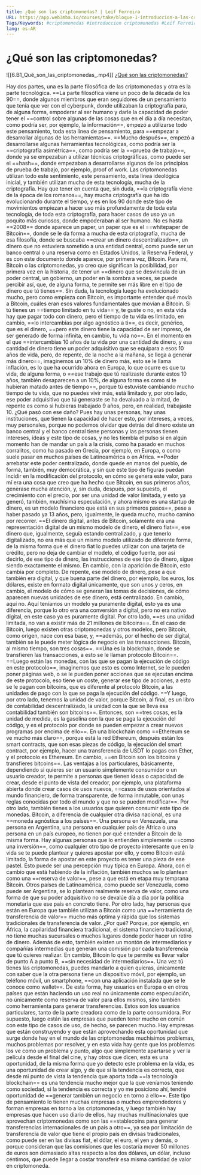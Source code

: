 ```yaml
---
title: ¿Qué son las criptomonedas? | Leif Ferreira
URL: https://app.web3mba.io/courses/take/bloque-1-introduccion-a-las-criptomonedas/lessons/39202287-que-son-las-criptomonedas-leif-ferreira
Tags/Keywords: #criptomonedas #introduccion criptomonedas #Leif Ferreira
lang: es-AR
---
```

# ¿Qué son las criptomonedas? 
![[6.B1_Qué_son_las_criptomonedas_.mp4]]
[¿Qué son las criptomonedas?](https://app.web3mba.io/courses/take/bloque-1-introduccion-a-las-criptomonedas/lessons/39202287-que-son-las-criptomonedas-leif-ferreira)

Hay dos partes, una es la parte filosófica de las criptomonedas y otra es la parte tecnológica.
==La parte filosófica viene un poco de la década de los 90==, donde algunos miembros que eran seguidores de un pensamiento que tenía que ver con el cyberpunk, donde utilizaban la criptografía para, de alguna forma, empoderar al ser humano y darle la capacidad de poder tener el ==control sobre algunas de las cosas que en el día a día necesitan, como podría ser, por ejemplo, la información==, empezó a utilizarse todo este pensamiento, toda esta línea de pensamiento, para ==empezar a desarrollar algunas de las herramientas==.
==Mucho después==, empezó a desarrollarse algunas herramientas tecnológicas, como podría ser la ==criptografía asimétrica==, como podría ser la ==prueba de trabajo==, donde ya se empezaban a utilizar técnicas criptográficas, como puede ser el ==hash==, donde empezaban a desarrollarse algunos de los principios de prueba de trabajo, por ejemplo, proof of work.
Las criptomonedas utilizan todo este sentimiento, este pensamiento, esta línea ideológica inicial, y también utilizan mucha de esta tecnología, mucha de la criptografía.
Hay que tener en cuenta que, sin duda, ==la criptografía viene de la época de los romanos==, hay mucha criptografía que ha ido evolucionando durante el tiempo, y es en los 90 donde este tipo de movimientos empiezan a hacer uso más profundamente de toda esta tecnología, de toda esta criptografía, para hacer casos de uso ya un poquito más curiosos, donde empoderaban al ser humano.
No es hasta ==2008== donde aparece un paper, un paper que es el ==whitepaper de Bitcoin==, donde se le da forma a mucha de esta criptografía, mucha de esa filosofía, donde se buscaba ==crear un dinero descentralizado==, un dinero que no estuviera sometido a una entidad central, como puede ser un banco central o una reserva como en Estados Unidos, la Reserva Federal, y es con este documento donde aparece, por primera vez, Bitcoin.
Para mí, Bitcoin o las criptomonedas, yo creo que significan la posibilidad, por primera vez en la historia, de tener un ==dinero que se desvincula de un poder central, un gobierno, un poder en la sombra a veces, se puede percibir así, que, de alguna forma, te permite ser más libre en el tipo de dinero que tú tienes==.
Sin duda, la tecnología luego ha evolucionado mucho, pero como empieza con Bitcoin, es importante entender qué movía a Bitcoin, cuáles eran esos valores fundamentales que movían a Bitcoin.
Si tú tienes un ==tiempo limitado en tu vida== y, te guste o no, en esta vida hay que pagar todo con dinero, pero el tiempo de tu vida es limitado, en cambio, ==lo intercambias por algo agnóstico a ti==, es decir, genérico, que es el dinero, ==pero este dinero tiene la capacidad de ser impreso, de ser generado de forma infinita, en cambio, tu vida no==.
En el momento en el que ==intercambias 10 años de tu vida por una cantidad de dinero, y esa cantidad de dinero tiene un poder adquisitivo que se equipara a esos 10 años de vida, pero, de repente, de la noche a la mañana, se llega a generar más dinero==, imaginemos un 10% de dinero más, esto se le llama inflación, es lo que ha ocurrido ahora en Europa, lo que ocurre es que tu vida, de alguna forma, o ==ese trabajo que tú realizaste durante estos 10 años, también desaparecen a un 10%, de alguna forma es como si te hubieran matado antes de tiempo==, porque tú estuviste cambiando mucho tiempo de tu vida, que no puedes vivir más, está limitado y, por otro lado, ese poder adquisitivo que tú generaste se ha devaluado a la mitad, de repente es como si hubieras trabajado 9 años, pero, en realidad, trabajaste 10.
¿Qué pasó con ese daño?
Pues hay unas personas, hay unas instituciones, que tienen la capacidad de hacer esto, por intereses, a veces, muy personales, porque no podemos olvidar que detrás del dinero existe un banco central y el banco central tiene personas y las personas tienen intereses, ideas y este tipo de cosas, y no les tiembla el pulso si en algún momento han de mandar un país a la crisis, como ha pasado en muchos corralitos, como ha pasado en Grecia, por ejemplo, en Europa, o como suele pasar en muchos países de Latinoamérica o en África.
==Poder arrebatar este poder centralizado, donde quede en manos del pueblo, de forma, también, muy democrática, y sin que este tipo de figuras puedan incidir en la modificación del protocolo, en cómo se genera este valor, para mí era una cosa que creo que ha hecho que Bitcoin, en sus primeros años, generase mucha atención, y, sin duda, después, por supuesto, el crecimiento con el precio, por ser una unidad de valor limitada, y esto ya generó, también, muchísima especulación, y ahora mismo es una startup de dinero, es un modelo financiero que está en sus primeros pasos==, pese a haber pasado ya 13 años, pero, igualmente, le queda mucho, mucho camino por recorrer.
==El dinero digital, antes de Bitcoin, solamente era una representación digital de un mismo modelo de dinero, el dinero fiat==, ese dinero que, igualmente, seguía estando centralizado, y que tenerlo digitalizado, no era más que un mismo modelo utilizado de diferente forma, de la misma forma que el dinero fiat lo puedes utilizar con una tarjeta de crédito, pero no deja de cambiar el modelo, el código fuente, por así decirlo, de ese tipo de dinero, las instrucciones de ese tipo de dinero, sigue siendo exactamente el mismo.
En cambio, con la aparición de Bitcoin, esto cambia por completo.
De repente, ese modelo de dinero, pese a que también era digital, y que buena parte del dinero, por ejemplo, los euros, los dólares, existe en formato digital únicamente, que son unos y ceros, en cambio, el modelo de cómo se generan las tomas de decisiones, de cómo aparecen nuevas unidades de ese dinero, está centralizado.
En cambio, aquí no. Aquí teníamos un modelo ya puramente digital, esto ya es una diferencia, porque lo otro era una conversión a digital, pero no era nativo digital, en este caso ya es puramente digital.
Por otro lado, ==es una unidad limitada, no van a existir más de 21 millones de bitcoins==.
En el caso de Bitcoin, luego existen otras criptomonedas y otros modelos, pero Bitcoin, como origen, nace con esa base, y, ==además, por el hecho de ser digital, también se le puede meter lógica de negocio en las transacciones.
Bitcoin, al mismo tiempo, son tres cosas==.
==Una es la blockchain, donde se transfieren las transacciones, a esto se le llaman protocolo Bitcoin==.
==Luego están las monedas, con las que se pagan la ejecución de código en este protocolo==, imaginemos que esto es como Internet, se le pueden poner páginas web, o se le pueden poner acciones que se ejecutan encima de este protocolo, eso tiene un coste, generar ese tipo de acciones, a esto se le pagan con bitcoins, que es diferente al protocolo Bitcoin, a las unidades de pago con la que se paga la ejecución del código.
==Y luego, por otro lado, tenemos la unidad de valor, porque Bitcoin, al final, es un libro de contabilidad descentralizado, la unidad con la que se lleva esa contabilidad también son bitcoins==.
Entonces, son ==tres cosas, es la unidad de medida, es la gasolina con la que se paga la ejecución del código, y es el protocolo por donde se pueden empezar a crear nuevos programas por encima de ello==.
En una blockchain como ==Ethereum se ve mucho más claro==, porque está la red Ethereum, después están los smart contracts, que son esas piezas de código, la ejecución del smart contract, por ejemplo, hacer una transferencia de USDT lo pagas con Ether, y el protocolo es Ethereum.
En cambio, ==en Bitcoin son los bitcoins y transfieres bitcoins==.
Las ventajas a los particulares, básicamente, dependiendo si quieres ser un usuario simplemente consumidor o un usuario creador, te permite a personas que tienen ideas o capacidad de crear, desde el punto de vista del creador, por ejemplo, una plataforma abierta donde crear casos de usos nuevos, ==casos de usos orientados al mundo financiero, de forma transparente, de forma inmutable, con unas reglas conocidas por todo el mundo y que no se pueden modificar==.
Por otro lado, también tienes a los usuarios que quieren consumir este tipo de monedas. 
Bitcoin, a diferencia de cualquier otra divisa nacional, es una ==moneda agnóstica a los países==.
Una persona en Venezuela, una persona en Argentina, una persona en cualquier país de África o una persona en un país europeo, no tienen por qué entender a Bitcoin de la misma forma.
Hay algunas personas que lo entienden simplemente ==como una inversión==, como cualquier otro tipo de proyecto interesante que en la vida se te puede plantear y quieres apostar por ello, y como Bitcoin está limitado, la forma de apostar en este proyecto es tener una pieza de ese pastel.
Esto puede ser una percepción muy típica en Europa.
Ahora, con el cambio que está habiendo de la inflación, también muchos se lo plantean como una ==reserva de valor==, pese a que está en etapa muy temprana Bitcoin.
Otros países de Latinoamérica, como puede ser Venezuela, como puede ser Argentina, se lo plantean realmente reserva de valor, como una forma de que su poder adquisitivo no se devalúe día a día por la política monetaria que ese país en concreto tiene.
Por otro lado, hay personas que están en Europa que también utilizan a Bitcoin como una ==herramienta de transferencia de valor== mucho más óptima y rápida que los sistemas tradicionales de transferencia de valor.
¿Por qué? Porque, por ejemplo, en África, la capilaridad financiera tradicional, el sistema financiero tradicional, no tiene muchas sucursales o muchos lugares donde poder hacer un retiro de dinero.
Además de esto, también existen un montón de intermediarios y compañías intermedias que generan una comisión por cada transferencia que tú quieres realizar.
En cambio, Bitcoin lo que te permite es llevar valor de punto A a punto B, ==sin necesidad de intermediarios==.
Una vez tú tienes las criptomonedas, puedes mandarlo a quien quieras, únicamente con saber que la otra persona tiene un dispositivo móvil, por ejemplo, un teléfono móvil, un smartphone, ==con una aplicación instalada que se le conoce como wallet==.
De esta forma, hay usuarios en Europa o en otros países que están haciendo un uso real no únicamente como especulación, no únicamente como reserva de valor para ellos mismos, sino también como herramienta para generar transferencias.
Estos son los usuarios particulares, tanto de la parte creadora como de la parte consumidora.
Por supuesto, luego están las empresas que pueden tener mucho en común con este tipo de casos de uso, de hecho, se parecen mucho.
Hay empresas que están construyendo y que están aprovechando esta oportunidad que surge donde hay en el mundo de las criptomonedas muchísimos problemas, muchos problemas por resolver, y en esta vida hay gente que los problemas los ve como un problema y punto, algo que simplemente apartarse y ver la película desde el final del cine, y hay otros que dicen, esta es una oportunidad, de la misma forma que yo detecto este problema en la vida, es una oportunidad de crear algo, y de que si la tendencia es correcta, que desde mi punto de vista la tendencia que aporta toda ==la tecnología blockchain== es una tendencia mucho mejor que la que veníamos teniendo como sociedad, si la tendencia es correcta y yo me posiciono ahí, tendré oportunidad de ==generar también un negocio en torno a ello==.
Este tipo de pensamiento lo tienen muchas empresas o muchos emprendedores y forman empresas en torno a las criptomonedas, y luego también hay empresas que hacen uso diario de ellos, hay muchas multinacionales que aprovechan criptomonedas como son las ==stablecoins para generar transferencias internacionales de un país a otro==, ya sea por limitación de transferencia de valor que tiene el propio país en divisas tradicionales, como puede ser en las divisas fiat, el dólar, el euro, el yen y demás, o porque consideran que las comisiones que les costaría mover 50 millones de euros son demasiado altas respecto a los dos dólares, un dólar, incluso céntimos, que puede llegar a costar transferir esa misma cantidad de valor en criptomoneda.